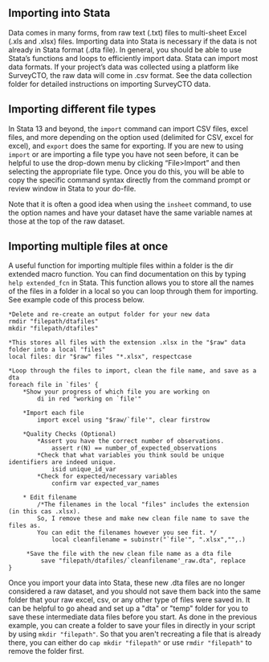 ## Importing into Stata
Data comes in many forms, from raw text (.txt) files to multi-sheet Excel (.xls and .xlsx) files. Importing data into Stata is necessary if the data is not already in Stata format (.dta file). In general, you should be able to use Stata’s functions and loops to efficiently import data. Stata can import most data formats. If your project’s data was collected using a platform like SurveyCTO, the raw data will come in .csv format. See the data collection folder for detailed instructions on importing SurveyCTO data. 

## Importing different file types 
In Stata 13 and beyond, the `import` command can import CSV files, excel files, and more depending on the option used (delimited for CSV, excel for excel), and `export` does the same for exporting. If you are new to using `import` or are importing a file type you have not seen before, it can be helpful to use the drop-down menu by clicking “File>Import” and then selecting the appropriate file type. Once you do this, you will be able to copy the specific command syntax directly from the command prompt or review window in Stata to your do-file. 

Note that it is often a good idea when using the `insheet` command, to use the option names and have your dataset have the same variable names at those at the top of the raw dataset.

## Importing multiple files at once
A useful function for importing multiple files within a folder is the dir extended macro function. You can find documentation on this by typing `help extended_fcn` in Stata.  This function allows you to store all the names of the files in a folder in a local so you can loop through them for importing. See example code of this process below. 

````
*Delete and re-create an output folder for your new data 
rmdir "filepath/dtafiles"
mkdir "filepath/dtafiles"	

*This stores all files with the extension .xlsx in the "$raw" data folder into a local "files"
local files: dir "$raw" files "*.xlsx", respectcase 
   
*Loop through the files to import, clean the file name, and save as a dta
foreach file in `files' {
	*Show your progress of which file you are working on
		di in red "working on `file'"

	*Import each file
		import excel using "$raw/`file'", clear firstrow

	*Quality Checks (Optional)
		*Assert you have the correct number of observations.
			assert r(N) == number_of_expected_observations
		*Check that what variables you think sould be unique identifiers are indeed unique. 
			isid unique_id_var
		*Check for expected/necessary variables
			confirm var expected_var_names

	* Edit filename 
		/*The filenames in the local "files" includes the extension (in this cas .xlsx). 
		So, I remove these and make new clean file name to save the files as.
		You can edit the filenames however you see fit. */
			local cleanfilename = subinstr("`file'", ".xlsx","",.)

	 *Save the file with the new clean file name as a dta file
		 save "filepath/dtafiles/`cleanfilename'_raw.dta", replace
}	
````

Once you import your data into Stata, these new .dta files are no longer considered a raw dataset, and you should not save them back into the same folder that your raw excel, csv, or any other type of files were saved in. It can be helpful to go ahead and set up a "dta" or "temp" folder for you to save these intermediate data files before you start.  As done in the previous example, you can create a folder to save your files in directly in your script by using `mkdir "filepath"`. So that you aren't recreating a file that is already there, you can either do `cap mkdir "filepath"` or use `rmdir "filepath"` to remove the folder first. 
